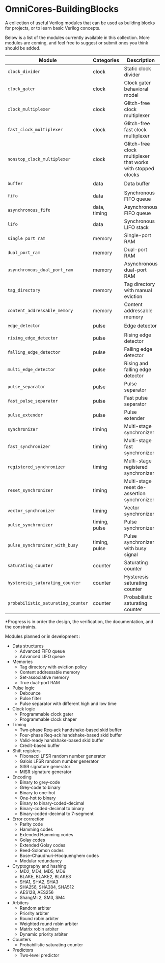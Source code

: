 # OmniCores-BuildingBlocks

A collection of useful Verilog modules that can be used as building blocks for projects, or to learn basic Verilog concepts.

Below is a list of the modules currently available in this collection. More modules are coming, and feel free to suggest or submit ones you think should be added.

| Module                             | Categories    | Description                                                  | Progress*                                                   |
| ---------------------------------- | ------------- | ------------------------------------------------------------ | ----------------------------------------------------------- |
| `clock_divider`                    | clock         | Static clock divider                                         | :green_circle:  :green_circle:  :red_circle: :white_circle: |
| `clock_gater`                      | clock         | Clock gater behavioral model                                 | :green_circle:  :green_circle:  :red_circle: :white_circle: |
| `clock_multiplexer`                | clock         | Glitch-free clock multiplexer                                | :green_circle:  :green_circle:  :red_circle: :red_circle:   |
| `fast_clock_multiplexer`           | clock         | Glitch-free fast clock multiplexer                           | :green_circle:  :green_circle:  :red_circle: :red_circle:   |
| `nonstop_clock_multiplexer`        | clock         | Glitch-free clock multiplexer that works with stopped clocks | :orange_circle: :orange_circle: :red_circle: :red_circle:   |
| `buffer`                           | data          | Data buffer                                                  | :green_circle:  :red_circle:    :red_circle: :white_circle: |
| `fifo`                             | data          | Synchronous FIFO queue                                       | :green_circle:  :red_circle:    :red_circle: :white_circle: |
| `asynchronous_fifo`                | data, timing  | Asynchronous FIFO queue                                      | :green_circle:  :red_circle:    :red_circle: :red_circle:   |
| `lifo`                             | data          | Synchronous LIFO stack                                       | :green_circle:  :red_circle:    :red_circle: :white_circle: |
| `single_port_ram`                  | memory        | Single-port RAM                                              | :green_circle:  :red_circle:    :red_circle: :white_circle: |
| `dual_port_ram`                    | memory        | Dual-port RAM                                                | :green_circle:  :red_circle:    :red_circle: :white_circle: |
| `asynchronous_dual_port_ram`       | memory        | Asynchronous dual-port RAM                                   | :green_circle:  :red_circle:    :red_circle: :red_circle:   |
| `tag_directory`                    | memory        | Tag directory with manual eviction                           | :green_circle:  :orange_circle: :red_circle: :white_circle: |
| `content_addressable_memory`       | memory        | Content addressable memory                                   | :orange_circle: :red_circle:    :red_circle: :white_circle: |
| `edge_detector`                    | pulse         | Edge detector                                                | :green_circle:  :red_circle:    :red_circle: :white_circle: |
| `rising_edge_detector`             | pulse         | Rising edge detector                                         | :green_circle:  :red_circle:    :red_circle: :white_circle: |
| `falling_edge_detector`            | pulse         | Falling edge detector                                        | :green_circle:  :red_circle:    :red_circle: :white_circle: |
| `multi_edge_detector`              | pulse         | Rising and falling edge detector                             | :green_circle:  :red_circle:    :red_circle: :white_circle: |
| `pulse_separator`                  | pulse         | Pulse separator                                              | :green_circle:  :green_circle:  :red_circle: :white_circle: |
| `fast_pulse_separator`             | pulse         | Fast pulse separator                                         | :green_circle:  :green_circle:  :red_circle: :white_circle: |
| `pulse_extender`                   | pulse         | Pulse extender                                               | :green_circle:  :green_circle:  :red_circle: :white_circle: |
| `synchronizer`                     | timing        | Multi-stage synchronizer                                     | :green_circle:  :green_circle:  :red_circle: :red_circle:   |
| `fast_synchronizer`                | timing        | Multi-stage fast synchronizer                                | :green_circle:  :green_circle:  :red_circle: :red_circle:   |
| `registered_synchronizer`          | timing        | Multi-stage registered synchronizer                          | :green_circle:  :red_circle:    :red_circle: :red_circle:   |
| `reset_synchronizer`               | timing        | Multi-stage reset de-assertion synchronizer                  | :green_circle:  :red_circle:    :red_circle: :red_circle:   |
| `vector_synchronizer`              | timing        | Vector synchronizer                                          | :green_circle:  :orange_circle: :red_circle: :red_circle:   |
| `pulse_synchronizer`               | timing, pulse | Pulse synchronizer                                           | :green_circle:  :green_circle:  :red_circle: :red_circle:   |
| `pulse_synchronizer_with_busy`     | timing, pulse | Pulse synchronizer with busy signal                          | :green_circle:  :green_circle:  :red_circle: :red_circle:   |
| `saturating_counter`               | counter       | Saturating counter                                           | :green_circle:  :green_circle:  :red_circle: :white_circle: |
| `hysteresis_saturating_counter`    | counter       | Hysteresis saturating counter                                | :green_circle:  :red_circle:    :red_circle: :white_circle: |
| `probabilistic_saturating_counter` | counter       | Probabilistic saturating counter                             | :green_circle:  :red_circle:    :red_circle: :white_circle: |

*Progress is in order the design, the verification, the documentation, and the constraints.

Modules planned or in development :

- Data structures
  - Advanced FIFO queue
  - Advanced LIFO queue
- Memories
  - Tag directory with eviction policy
  - Content addressable memory
  - Set-associative memory
  - True dual-port RAM
- Pulse logic
  - Debounce
  - Pulse filter
  - Pulse separator with different high and low time
- Clock logic
  - Programmable clock gater
  - Programmable clock shaper
- Timing
  - Two-phase Req-ack handshake-based skid buffer
  - Four-phase Req-ack handshake-based skid buffer
  - Valid-ready handshake-based skid buffer
  - Credit-based buffer
- Shift registers
  - Fibonacci LFSR random number generator
  - Galois LFSR random number generator
  - SISR signature generator
  - MISR signature generator
- Encoding
  - Binary to grey-code
  - Grey-code to binary
  - Binary to one-hot
  - One-hot to binary
  - Binary to binary-coded-decimal
  - Binary-coded-decimal to binary
  - Binary-coded-decimal to 7-segment
- Error correction
  - Parity code
  - Hamming codes
  - Extended Hamming codes
  - Golay codes
  - Extended Golay codes
  - Reed-Solomon codes
  - Bose–Chaudhuri–Hocquenghem codes
  - Modular redundancy
- Cryptography and hashing
  - MD2, MD4, MD5, MD6
  - BLAKE, BLAKE2, BLAKE3
  - SHA1, SHA2, SHA3
  - SHA256, SHA384, SHA512
  - AES128, AES256
  - ShangMi 2, SM3, SM4
- Arbiters
  - Random arbiter
  - Priority arbiter
  - Round robin arbiter
  - Weighted round robin arbiter
  - Matrix robin arbiter
  - Dynamic priority arbiter
- Counters
  - Probabilistic saturating counter
- Predictors
  - Two-level predictor
